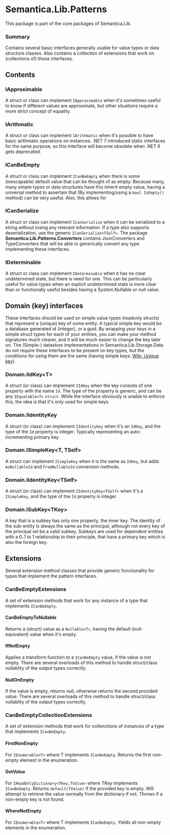 # Semantica.Lib.Patterns
This package is part of the core packages of Semantica.Lib.

### Summary

Contains several basic interfaces generally usable for value types or data structure classes. 
Also contains a collection of extensions that work on (collections of) those interfaces. 

## Contents

### IApproximable
A struct or class can implement ``IApproximable`` when it's sometimes useful to know if different values are approximate, but
other situations require a more strict concept of equality.

### IArithmatic
A struct or class can implement ``IArithmatic`` when it's possible to have basic arithmatic operations on instances. 
.NET 7 introduced static interfaces for the same purpose, so this interface will become obsolete when .NET 6 gets deprecated. 

### ICanBeEmpty
A struct or class can implement ``ICanBeEmpty`` when there is some (inescapable) default value that can be thought of
as empty. Because many, many simple types or data structures have this inherit empty value, having a universal method to 
assertain that (By implementing/using a ``bool IsEmpty()`` method) can be very useful. Also, this allows for   

### ICanSerialize
A struct or class can implement ``ICanSerialize`` when it can be serialized to a string without losing any relevant information.
If a type also supports deserialization, use the generic ``ICanSerialize<TSelf>``.
The package **Semantica.Lib.Patterns.Converters** contains JsonConverters and TypeConverters that will be able to generically
convert any type implementing these interfaces.

### IDeterminable
A struct or class can implement ``IDeterminable`` when it has no clear undetermined state, but there is need for one.
This can be particularly useful for value types when an explicit undetermined state is more clear than or functionally useful
besides having a System.Nullable or null value.   

## Domain (key) interfaces

These interfaces should be used on simple value types (readonly structs) that represent a (unique) key of some entity.
A typical simple key would be a database generated id (integer), or a guid. By wrapping your keys in a simple struct types for
each of your entities, you can make your method signatures much clearer, and it will be much easier to change the key later on.
The (Simple-) datastore implementations in Semantica.Lib.Storage.Data do not require these interfaces to be present on key 
types, but the conditions for using them are the same (having simple keys: 
[Wiki: Unique key](https://en.wikipedia.org/wiki/Unique_key)).  


### Domain.IIdKey&lt;T&gt;
A struct (or class) can implement ``IIdKey`` when the key consists of one property with the name ``Id``. The type of the 
property is generic, and can be any ``IEquatable<T>`` ``struct``. While the interface obviously is unable to enforce this, the
idea is that it's only used for simple keys. 

### Domain.IIdentityKey
A struct (or class) can implement ``IIdentityKey`` when it's an ``IdKey``, and the type of the ``Id`` property is integer.
Typically representing an auto-incrementing primary key. 

### Domain.ISimpleKey&lt;T, TSelf&gt;
A struct can implement ``ISimpleKey`` when it is the same as ``IdKey``, but adds ``AsNullableId`` and ``FromNullableId`` conversion
methods.

### Domain.IIdentityKey&lt;TSelf&gt;
A struct (or class) can implement ``IIdentityKey<TSelf>`` when it's a ``ISimpleKey``, and the type of the ``Id`` property is
integer.

### Domain.ISubKey&lt;TKey&gt;
A key that is a subkey has only one property, the inner key. The identity of the sub-entity is always the same as
the principal, although not every key of the principal wil be a valid subkey. 
Subkeys are used for dependent entities with a 0..1 to 1 relationship to their principle, that have a primary key which is also
the foreign key. 

## Extensions

Several extension method classes that provide generic functionality for types that implement the pattern interfaces.

### CanBeEmptyExtensions
A set of extension methods that work for any instance of a type that implements ``ICanBeEmpty``.

#### CanBeEmptyToNullable
Returns a (struct) value as a ``Nullable<T>``, having the default (null-equivalent) value when it's empty. 

#### IfNotEmpty
Applies a transform function to a ``ICanBeEmpty`` value, if the value is not empty. There are several overloads of this method
to handle struct/class nullablity of the output types correctly.

#### NullOnEmpty
If the value is empty, returns null, otherwise returns the second provided value. There are several overloads of this method
to handle struct/class nullablity of the output types correctly.

### CanBeEmptyCollectionExtensions
A set of extension methods that work for collenctions of instances of a type that implements ``ICanBeEmpty``.

#### FirstNonEmpty
For ``IEnumerable<T>`` where T implements ``ICanBeEmpty``. Returns the first non-empty element in the enumeration.

#### GetValue
For ``IReadOnlyDictionary<TKey,TValue>`` where TKey implements ``ICanBeEmpty``. Returns ``default(TValue)`` if the provided key 
is empty. Will attempt to retrieve the value normally from the dictionary if not. Throws if a non-empty key is not found. 

#### WhereNotEmpty
For ``IEnumerable<T>`` where T implements ``ICanBeEmpty``. Yields all non-empty elements in the enumeration.
